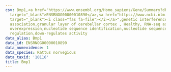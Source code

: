 ```yaml
---
csv: Bmp1,<a href="https://www.ensembl.org/Homo_sapiens/Gene/Summary?db=core;g=ENSRNOG00000010890"
  target="_blank">ENSRNOG00000010890</a>,<a href="https://www.ncbi.nlm.nih.gov/pubmed/30467350"
  target="_blank"><i class="fas fa-file"></i></a>",genetic interference,functional
  association,granular layer of cerebellar cortex , Healthy, RNA-seq assay, hsf-1
  overexpression,nucleotide sequence identification,nucleotide sequence identification,transcriptional
  regulation,down-regulates activity
data_alias: Bmp1
data_id: ENSRNOG00000010890
data_numevidence: 1
data_species: Rattus norvegicus
data_taxid: '10116'
title: Bmp1
---
```

